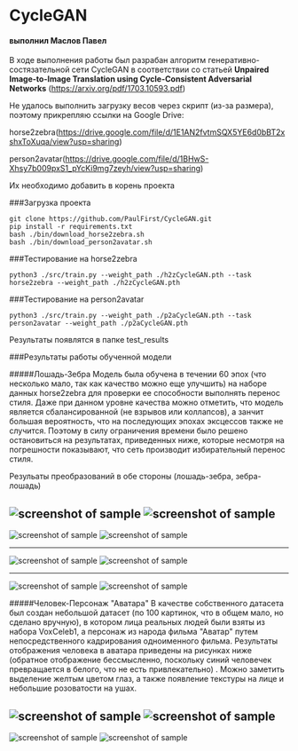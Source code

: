 # CycleGAN
#### выполнил Маслов Павел
В ходе выполнения работы был разрабан алгоритм 
генеративно-состязательной сети CycleGAN
в соответствии со статьей 
**Unpaired Image-to-Image Translation
using Cycle-Consistent Adversarial Networks**
(<https://arxiv.org/pdf/1703.10593.pdf>)

Не удалось выполнить загрузку весов через скрипт (из-за размера),
поэтому прикрепляю ссылки на Google Drive:

horse2zebra(https://drive.google.com/file/d/1E1AN2fvtmSQX5YE6d0bBT2xshxToXuqa/view?usp=sharing)

person2avatar(https://drive.google.com/file/d/1BHwS-Xhsy7b009pxS1_pYcKi9mg7zeyh/view?usp=sharing)

Их необходимо добавить в корень проекта


###Загрузка проекта

    git clone https://github.com/PaulFirst/CycleGAN.git
    pip install -r requirements.txt
    bash ./bin/download_horse2zebra.sh
    bash ./bin/download_person2avatar.sh


###Тестирование на horse2zebra

    python3 ./src/train.py --weight_path ./h2zCycleGAN.pth --task horse2zebra --weight_path ./h2zCycleGAN.pth


###Тестирование на person2avatar

    python3 ./src/train.py --weight_path ./p2aCycleGAN.pth --task person2avatar --weight_path ./p2aCycleGAN.pth

Результаты появлятся в папке test_results


###Результаты работы обученной модели

#####Лошадь-Зебра
Модель была обучена в течении 60 эпох (что несколько мало,
так как качество можно еще улучшить) на наборе данных
horse2zebra для проверки ее способности выполнять перенос стиля.
Даже при данном уровне качества можно отметить, что модель является сбалансированной
(не взрывов или коллапсов), а занчит большая вероятность, что на последующих
эпохах эксцессов также не случится. Поэтому в силу ограничения времени
было решено остановиться на результатах, приведенных ниже, которые
несмотря на погрешности показывают, что сеть производит избирательный перенос стиля.

Резульаты преобразований в обе стороны (лошадь-зебра, зебра-лошадь)

![screenshot of sample](./fin_res/realB%20(1).png)
![screenshot of sample](./fin_res/fakeA%20(1).png) 
---
![screenshot of sample](./fin_res/realB.png)
![screenshot of sample](./fin_res/fakeA.png)
___
![screenshot of sample](./fin_res/realA%20(1).png)
![screenshot of sample](./fin_res/fakeB%20(1).png)
___
![screenshot of sample](./fin_res/realA.png)
![screenshot of sample](./fin_res/fakeB.png)

#####Человек-Персонаж "Аватара"
В качестве собственного датасета был создан небольшой датасет
(по 100 картинок, что в общем мало, но сделано вручную), в котором
лица реальных людей были взяты из набора VoxCeleb1, а персонаж из
народа фильма "Аватар" путем непосредственного кадрирования одноименного
фильма.
Результаты отображения человека в аватара приведены на рисунках ниже (обратное отображение бессмысленно, поскольку синий человечек превращается в белого, что не есть привлекательно)
. Можно заметить выделение желтым цветом глаз, а также появление текстуры на лице и небольшие розоватости на ушах.

![screenshot of sample](./fin_res/realA%20(2).png)
![screenshot of sample](./fin_res/fakeB%20(2).png)
---
![screenshot of sample](./fin_res/realA%20(3).png)
![screenshot of sample](./fin_res/fakeB%20(3).png)